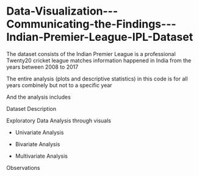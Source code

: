 # Data-Visualization---Communicating-the-Findings---Indian-Premier-League-IPL-Dataset
The dataset consists of the Indian Premier League is a professional Twenty20 cricket league matches information happened in India from the years between 2008 to 2017

The entire analysis (plots and descriptive statistics) in this code is for all years combinely but not to a specific year

And the analysis includes

Dataset Description

Exploratory Data Analysis through visuals
 
- Univariate Analysis

- Bivariate Analysis

- Multivariate Analysis

Observations
